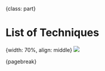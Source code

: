 {class: part}
# List of Techniques

{width: 70%, align: middle}
![](divider_techniques.png)

{pagebreak}


